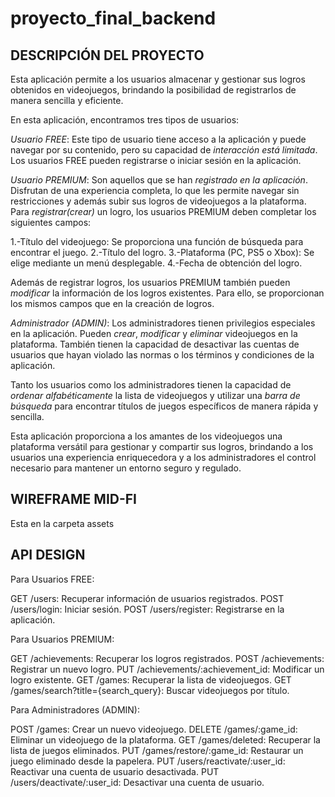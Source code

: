 # proyecto_final_backend

## DESCRIPCIÓN DEL PROYECTO

Esta aplicación permite a los usuarios almacenar y gestionar sus logros obtenidos en videojuegos, brindando la posibilidad de registrarlos de manera sencilla y eficiente.

En esta aplicación, encontramos tres tipos de usuarios:

*Usuario FREE*: Este tipo de usuario tiene acceso a la aplicación y puede navegar por su contenido, pero su capacidad de *interacción está limitada*. Los usuarios FREE pueden registrarse o iniciar sesión en la aplicación.

*Usuario PREMIUM*:  Son aquellos que se han *registrado en la aplicación*. Disfrutan de una experiencia completa, lo que les permite navegar sin restricciones y además subir sus logros de videojuegos a la plataforma. Para *registrar(crear)* un logro, los usuarios PREMIUM deben completar los siguientes campos:

1.-Título del videojuego: Se proporciona una función de búsqueda para encontrar el juego.
2.-Título del logro.
3.-Plataforma (PC, PS5 o Xbox): Se elige mediante un menú desplegable.
4.-Fecha de obtención del logro.

Además de registrar logros, los usuarios PREMIUM también pueden *modificar* la información de los logros existentes. Para ello, se proporcionan los mismos campos que en la creación de logros.

*Administrador (ADMIN)*: Los administradores tienen privilegios especiales en la aplicación. Pueden *crear*, *modificar* y *eliminar* videojuegos en la plataforma. También tienen la capacidad de desactivar las cuentas de usuarios que hayan violado las normas o los términos y condiciones de la aplicación.

Tanto los usuarios como los administradores tienen la capacidad de *ordenar alfabéticamente* la lista de videojuegos y utilizar una *barra de búsqueda* para encontrar títulos de juegos específicos de manera rápida y sencilla.

Esta aplicación proporciona a los amantes de los videojuegos una plataforma versátil para gestionar y compartir sus logros, brindando a los usuarios una experiencia enriquecedora y a los administradores el control necesario para mantener un entorno seguro y regulado.



## WIREFRAME MID-FI

Esta en la carpeta assets


## API DESIGN

Para Usuarios FREE:

GET /users: Recuperar información de usuarios registrados.
POST /users/login: Iniciar sesión.
POST /users/register: Registrarse en la aplicación.


Para Usuarios PREMIUM:

GET /achievements: Recuperar los logros registrados.
POST /achievements: Registrar un nuevo logro.
PUT /achievements/:achievement_id: Modificar un logro existente.
GET /games: Recuperar la lista de videojuegos.
GET /games/search?title={search_query}: Buscar videojuegos por título.



Para Administradores (ADMIN): 


POST /games: Crear un nuevo videojuego.
DELETE /games/:game_id: Eliminar un videojuego de la plataforma.
GET /games/deleted: Recuperar la lista de juegos eliminados.
PUT /games/restore/:game_id: Restaurar un juego eliminado desde la papelera.
PUT /users/reactivate/:user_id: Reactivar una cuenta de usuario desactivada.
PUT /users/deactivate/:user_id: Desactivar una cuenta de usuario.